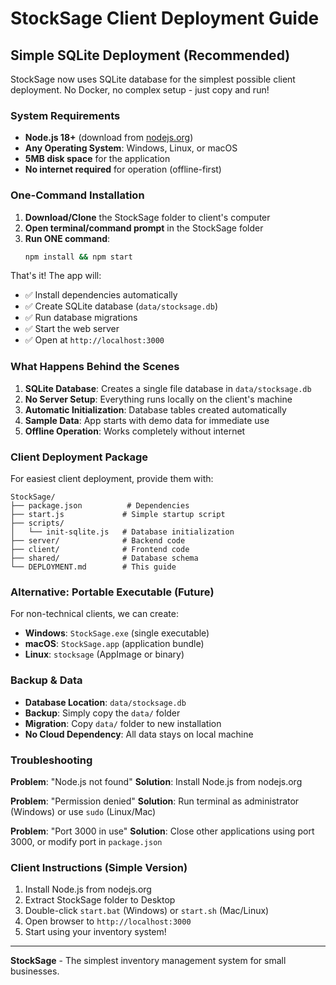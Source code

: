 # StockSage Client Deployment Guide

## Simple SQLite Deployment (Recommended)

StockSage now uses SQLite database for the simplest possible client deployment. No Docker, no complex setup - just copy and run!

### System Requirements
- **Node.js 18+** (download from [nodejs.org](https://nodejs.org))
- **Any Operating System**: Windows, Linux, or macOS
- **5MB disk space** for the application
- **No internet required** for operation (offline-first)

### One-Command Installation

1. **Download/Clone** the StockSage folder to client's computer
2. **Open terminal/command prompt** in the StockSage folder
3. **Run ONE command**:
   ```bash
   npm install && npm start
   ```

That's it! The app will:
- ✅ Install dependencies automatically
- ✅ Create SQLite database (`data/stocksage.db`)
- ✅ Run database migrations
- ✅ Start the web server
- ✅ Open at `http://localhost:3000`

### What Happens Behind the Scenes

1. **SQLite Database**: Creates a single file database in `data/stocksage.db`
2. **No Server Setup**: Everything runs locally on the client's machine
3. **Automatic Initialization**: Database tables created automatically
4. **Sample Data**: App starts with demo data for immediate use
5. **Offline Operation**: Works completely without internet

### Client Deployment Package

For easiest client deployment, provide them with:

```
StockSage/
├── package.json          # Dependencies
├── start.js             # Simple startup script
├── scripts/
│   └── init-sqlite.js   # Database initialization
├── server/              # Backend code
├── client/              # Frontend code
├── shared/              # Database schema
└── DEPLOYMENT.md        # This guide
```

### Alternative: Portable Executable (Future)

For non-technical clients, we can create:
- **Windows**: `StockSage.exe` (single executable)
- **macOS**: `StockSage.app` (application bundle)
- **Linux**: `stocksage` (AppImage or binary)

### Backup & Data

- **Database Location**: `data/stocksage.db`
- **Backup**: Simply copy the `data/` folder
- **Migration**: Copy `data/` folder to new installation
- **No Cloud Dependency**: All data stays on local machine

### Troubleshooting

**Problem**: "Node.js not found"
**Solution**: Install Node.js from nodejs.org

**Problem**: "Permission denied"
**Solution**: Run terminal as administrator (Windows) or use `sudo` (Linux/Mac)

**Problem**: "Port 3000 in use"
**Solution**: Close other applications using port 3000, or modify port in `package.json`

### Client Instructions (Simple Version)

1. Install Node.js from nodejs.org
2. Extract StockSage folder to Desktop
3. Double-click `start.bat` (Windows) or `start.sh` (Mac/Linux)
4. Open browser to `http://localhost:3000`
5. Start using your inventory system!

---

**StockSage** - The simplest inventory management system for small businesses.
